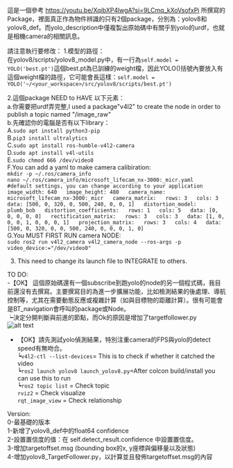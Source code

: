 這是一個參考 https://youtu.be/XqibXP4lwgA?si=9LCmq_kXoVsofxPi 所撰寫的Package，裡面真正作為物件辨識的只有2個package，分別為：yolov8和yolov8_def。而yolo_description中僅複製出原始碼中有關乎到yolo的urdf，也就是相機camera的相關訊息。

請注意執行要修改：
1.模型的路徑：  
    在yolov8/scripts/yolov8_model.py中，有一行為```self.model = YOLO('best.pt')```這個best.pt為已訓練的weight檔，因此YOLO()括號內要放入有這個weight檔的路徑，它可能會長這樣：```self.model = YOLO('~/<your_workspace>/src/yolov8/scripts/best.pt')  ```

2.這個package NEED to HAVE 以下元素：  
    a.你需要把urdf弄完整,I used a package"v4l2" to create the node in order to publish a topic named "/image_raw"    
    b.先確認你的電腦是否有以下library：  
        A.```sudo apt install python3-pip```   
        B.```pip3 install ultralytics```  
        C.```sudo apt install ros-humble-v4l2-camera```  
        D.```sudo apt install v4l-utils```  
        E.```sudo chmod 666 /dev/video0```  
        F.You can add a yaml to make camera calibiration:  
          ```mkdir -p ~/.ros/camera_info```  
          ```nano ~/.ros/camera_info/microsoft_lifecam_nx-3000:_micr.yaml```  
          ```#default settings, you can change according to your application  
              image_width: 640  
              image_height: 480  
              camera_name: microsoft_lifecam_nx-3000:_micr  
              camera_matrix:  
                rows: 3  
                cols: 3  
                data: [500, 0, 320, 0, 500, 240, 0, 0, 1]  
              distortion_model: plumb_bob  
              distortion_coefficients:  
                rows: 1  
                cols: 5  
                data: [0, 0, 0, 0, 0]  
              rectification_matrix:  
                rows: 3  
                cols: 3  
                data: [1, 0, 0, 0, 1, 0, 0, 0, 1]  
              projection_matrix:  
                rows: 3  
                cols: 4  
                data: [500, 0, 320, 0, 0, 500, 240, 0, 0, 0, 1, 0]  
          ```  
        G.You MUST FIRST RUN camera NODE:    
          ```sudo ros2 run v4l2_camera v4l2_camera_node --ros-args -p video_device:="/dev/video0"```  

3. This need to change its launch file to INTEGRATE to others.  


TO DO:  
 -【OK】 這個原始碼還有一個subscribe到跑yolo的node的另一個程式碼，我目前還沒有去撰寫。主要撰寫目的為進一步擴展功能，比如檢測結果的後處理、導航控制等，尤其在需要動態反應或複雜計算（如與目標物的距離計算）。很有可能會是BT_navigation會呼叫的package或Node。  
   ┕決定分開判斷與前進的節點，而Ok的原因是增加了targetfollower.py  
   ![alt text](image.png)  
 - 【OK】請先測試yolo偵測結果，特別注重camera的FPS與yolo的detect speed有無吻合。  
   ┕```v4l2-ctl --list-devices```= This is to check if whether it catched the video  
   ┕```ros2 launch yolov8 launch_yolov8.py```=After colcon build/install you can use this to run  
   ┕```ros2 topic list``` = Check topic  
   ```rviz2``` = Check visualize  
   ```rqt_image_view``` = Check relationship  



Version:  
0-最基礎的版本  
1-新增了yolov8_def中的float64 confidence  
2-設置置信度的值：在 self.detect_result.confidence 中設置置信度。  
3-增加targetoffset.msg (bounding box的x, y座標與偏移量以及狀態)  
4-增加yolov8_TargetFollower.py，以計算並且發佈targetoffset.msg的內容  

